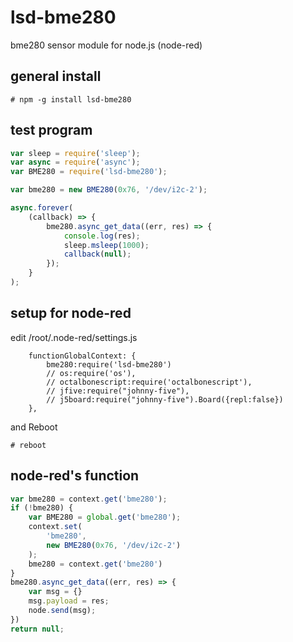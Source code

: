 # lsd-bme280
bme280 sensor module for node.js (node-red)

## general install
```
# npm -g install lsd-bme280
```

## test program
```test.js
var sleep = require('sleep');
var async = require('async');
var BME280 = require('lsd-bme280');

var bme280 = new BME280(0x76, '/dev/i2c-2');

async.forever(
    (callback) => {
        bme280.async_get_data((err, res) => {
            console.log(res);
            sleep.msleep(1000);
            callback(null);
        });
    }
);
```

## setup for node-red
edit /root/.node-red/settings.js

```
    functionGlobalContext: {
        bme280:require('lsd-bme280')
        // os:require('os'),
        // octalbonescript:require('octalbonescript'),
        // jfive:require("johnny-five"),
        // j5board:require("johnny-five").Board({repl:false})
    },
```

and Reboot

```
# reboot
```

## node-red's function
```node.js
var bme280 = context.get('bme280');
if (!bme280) {
    var BME280 = global.get('bme280');
    context.set(
        'bme280',
        new BME280(0x76, '/dev/i2c-2')
    );
    bme280 = context.get('bme280')
}
bme280.async_get_data((err, res) => {
    var msg = {}
    msg.payload = res;
    node.send(msg);
})
return null;
```

